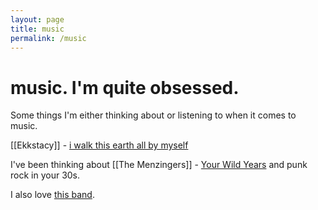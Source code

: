 ```yaml
---
layout: page
title: music
permalink: /music
---
```


# music. I'm quite obsessed.

Some things I'm either thinking about or listening to when it comes to music.

[[Ekkstacy]] - [i walk this earth all by myself](https://www.youtube.com/watch?v=G-BO2qkUob4)

I've been thinking about [[The Menzingers]] - [Your Wild Years](https://www.youtube.com/watch?v=jaSSXCLpLtI) and punk rock in your 30s.

I also love [this band](/spanish-love-songs).
